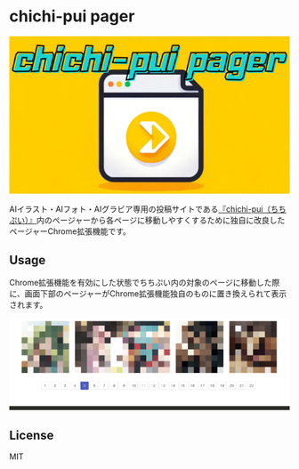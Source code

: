 # chichi-pui pager

![logo](./images/logo.png)

AIイラスト・AIフォト・AIグラビア専用の投稿サイトである[『chichi-pui（ちちぷい）』](https://www.chichi-pui.com/)内のページャーから各ページに移動しやすくするために独自に改良したページャーChrome拡張機能です。

## Usage
Chrome拡張機能を有効にした状態でちちぷい内の対象のページに移動した際に、画面下部のページャーがChrome拡張機能独自のものに置き換えられて表示されます。

![logo](./images/pager-demo.png)

## License

MIT
